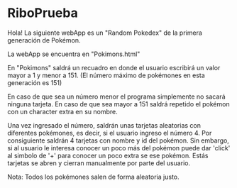 # RiboPrueba
Hola! La siguiente webApp es un "Random Pokedex" de la primera generación de Pokémon. 

La webApp se encuentra en "Pokimons.html"

En "Pokimons" saldrá un recuadro en donde el usuario escribirá un valor mayor a 1 y menor a 151. (El número máximo de pokémones en esta generación es 151)

En caso de que sea un número menor el programa simplemente no sacará ninguna tarjeta. En caso de que sea mayor a 151 saldrá repetido el pokémon con un character extra en su nombre.

Una vez ingresado el número, saldrán unas tarjetas aleatorias con diferentes pokémones, es decir, si el usuario ingreso el número 4. Por consiguiente saldrán 4 tarjetas con nombre y id del pokémon. Sin embargo, si al usuario le interesa conocer un poco más del pokémon puede dar 'click' al simbolo de '+' para conocer un poco extra se ese pokémon. 
Estás tarjetas se abren y cierran manualmente por parte del usuario.

Nota: Todos los pokémones salen de forma aleatoria justo.


